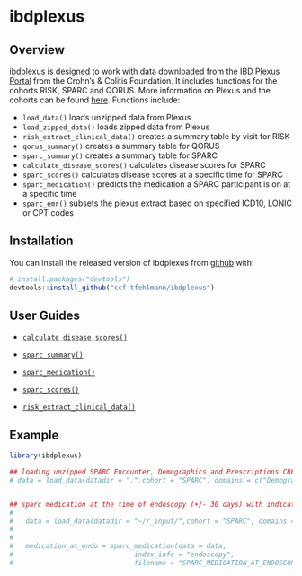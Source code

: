 
<!-- README.md is generated from README.Rmd. Please edit that file -->

# ibdplexus

<!-- badges: start -->
<!-- badges: end -->

## Overview

ibdplexus is designed to work with data downloaded from the [IBD Plexus
Portal](https://ibdplexus.org) from the Crohn’s & Colitis Foundation. It
includes functions for the cohorts RISK, SPARC and QORUS. More
information on Plexus and the cohorts can be found
[here](https://www.crohnscolitisfoundation.org/research/current-research-initiatives/ibd-plexus).
Functions include:

-   `load_data()` loads unzipped data from Plexus
-   `load_zipped_data()` loads zipped data from Plexus
-   `risk_extract_clinical_data()` creates a summary table by visit for
    RISK
-   `qorus_summary()` creates a summary table for QORUS
-   `sparc_summary()` creates a summary table for SPARC
-   `calculate_disease_scores()` calculates disease scores for SPARC
-   `sparc_scores()` calculates disease scores at a specific time for
    SPARC
-   `sparc_medication()` predicts the medication a SPARC participant is
    on at a specific time
-   `sparc_emr()` subsets the plexus extract based on specified ICD10,
    LONIC or CPT codes

## Installation

You can install the released version of ibdplexus from
[github](https://github.com/ccf-tfehlmann/ibdplexus) with:

``` r
# install.packages("devtools")
devtools::install_github("ccf-tfehlmann/ibdplexus")
```

## User Guides

-   <a href="https://github.com/ccf-tfehlmann/ibdplexus/blob/master/userguides/Calculating_Disease_Activity_Scores_for_SPARC.pdf">`calculate_disease_scores()`</a>

-   <a href="https://github.com/ccf-tfehlmann/ibdplexus/blob/master/userguides/SPARC_Summary_userguide_updated_102221.pdf">`sparc_summary()`</a>

-   <a href="https://github.com/ccf-tfehlmann/ibdplexus/blob/master/userguides/sparc_medication_at_index_userguide_updated_102721.pdf">`sparc_medication()`</a>

-   <a href="https://github.com/ccf-tfehlmann/ibdplexus/blob/master/userguides/sparc_scores_at_index_userguide.pdf">`sparc_scores()`</a>

-   <a href="https://github.com/ccf-tfehlmann/ibdplexus/blob/master/userguides/RISK_Extract_Clinical_Data_User_Guide_v1.1.pdf">`risk_extract_clinical_data()`</a>

## Example

``` r
library(ibdplexus)

## loading unzipped SPARC Encounter, Demographics and Prescriptions CRF data only ----
# data = load_data(datadir = ".",cohort = "SPARC", domains = c("Demographics", "Prescriptions", "Encounter"), data_type = "CRF")


## sparc medication at the time of endoscopy (+/- 30 days) with indication ----
# 
#   data = load_data(datadir = "~/r_input/",cohort = "SPARC", domains = c("ALL"), data_type = "BOTH")
# 
#   
#   medication_at_endo = sparc_medication(data = data,
#                              index_info = "endoscopy",
#                              filename = "SPARC_MEDICATION_AT_ENDOSCOPY.xlsx")
```
